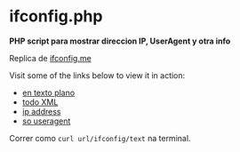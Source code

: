 ifconfig.php
============

**PHP script para mostrar direccion IP, UserAgent y otra info**

Replica de  [ifconfig.me](http://ifconfig.me) 



Visit some of the links below to view it in action:
* [en texto plano](http://url/ifconfig/text)
* [todo XML](http://url/ifconfig/xml)
* [ip address](http://url/ifconfig/ip)
* [so useragent](http:///ifconfig/ua)


Correr como `curl url/ifconfig/text` na terminal.
